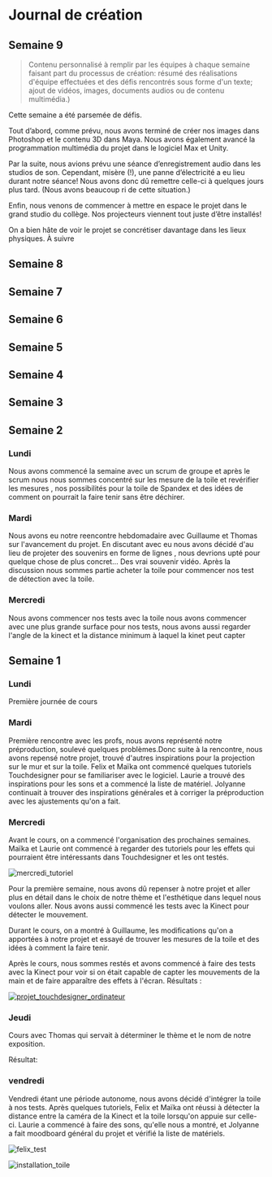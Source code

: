 

# Journal de création

## Semaine 9
> Contenu personnalisé à remplir par les équipes à chaque semaine faisant part du processus de création: résumé des réalisations d'équipe effectuées et des défis rencontrés sous forme d'un texte; ajout de vidéos, images, documents audios ou de contenu multimédia.)


Cette semaine a été parsemée de défis.


Tout d’abord, comme prévu, nous avons terminé de créer nos images dans Photoshop et le contenu 3D dans Maya. Nous avons également avancé la programmation multimédia du projet dans le logiciel Max et Unity.


Par la suite, nous avions prévu une séance d’enregistrement audio dans les studios de son. Cependant, misère (!), une panne d’électricité a eu lieu durant notre séance! Nous avons donc dû remettre celle-ci à quelques jours plus tard. (Nous avons beaucoup ri de cette situation.)

Enfin, nous venons de commencer à mettre en espace le projet dans le grand studio du collège. Nos projecteurs viennent tout juste d’être installés! 


On a bien hâte de voir le projet se concrétiser davantage dans les lieux physiques. À suivre



## Semaine 8

## Semaine 7

## Semaine 6

## Semaine 5

## Semaine 4

## Semaine 3

## Semaine 2
### Lundi 

Nous avons commencé la semaine avec un scrum de groupe et après le scrum nous nous sommes concentré sur les mesure de la toile et revérifier les mesures , nos possibilités pour la toile de Spandex et des idées de comment on pourrait la faire tenir sans être déchirer. 

### Mardi 

Nous avons eu notre reencontre hebdomadaire avec Guillaume et Thomas sur l'avancement du projet. En discutant avec eu nous avons décidé d'au lieu de projeter des souvenirs en forme de lignes , nous devrions upté pour quelque chose de plus concret... Des vrai souvenir vidéo. Après la discussion nous sommes partie acheter la toile pour commencer nos test de détection avec la toile.

### Mercredi
Nous avons commencer nos tests avec la toile nous avons commencer avec une plus grande surface pour nos tests, nous avons aussi regarder l'angle de la kinect et la distance minimum à laquel la kinet peut capter
## Semaine 1

### Lundi 

Première journée de cours 

### Mardi 
Première rencontre avec les profs, nous avons représenté notre préproduction, soulevé quelques problèmes.Donc suite à la rencontre, nous avons repensé notre projet,  trouvé d'autres inspirations pour la projection sur le mur et sur la toile. Felix et Maïka ont commencé quelques tutoriels Touchdesigner pour se familiariser avec le logiciel. Laurie a trouvé des inspirations pour les sons et a commencé la liste de matériel. Jolyanne continuait à trouver des inspirations générales et à corriger la préproduction avec les ajustements qu'on a fait.

### Mercredi
Avant le cours, on a commencé l'organisation des prochaines semaines. Maïka et Laurie ont commencé à regarder des tutoriels pour les effets qui pourraient être intéressants dans Touchdesigner et les ont testés.

![mercredi_tutoriel](https://github.com/TIM-Celestia/Celestia/assets/113621167/5fe99c24-265c-46c4-8061-3df966fdfba7)


Pour la première semaine, nous avons dû repenser à notre projet et aller plus en détail dans le choix de notre thème et l'esthétique dans lequel nous voulons aller. Nous avons aussi commencé les tests avec la Kinect pour détecter le mouvement.
 
Durant le cours, on a montré à Guillaume, les modifications qu'on a apportées à notre projet et essayé de trouver les mesures de la toile et des idées à comment la faire tenir.

Après le cours, nous sommes restés et avons commencé à faire des tests avec la Kinect pour voir si on était capable de capter les mouvements de la main et de faire apparaître des effets à l'écran.
Résultats : 

[![projet_touchdesigner_ordinateur](https://github.com/TIM-Celestia/Celestia/assets/113621167/c165c661-39f7-445b-9d69-c1f417d78e03)](https://youtu.be/-pw7Mnlt3s4 )

### Jeudi 

Cours avec Thomas qui servait à déterminer le thème et le nom de notre exposition.

Résultat:


### vendredi 

Vendredi étant une période autonome, nous avons décidé d'intégrer la toile à nos tests. Après quelques tutoriels, Felix et Maïka ont réussi à détecter la distance entre la caméra de la Kinect et la toile lorsqu'on appuie sur celle-ci. Laurie a commencé à faire des sons, qu'elle nous a montré, et Jolyanne a fait moodboard général du projet et vérifié la liste de matériels.

![felix_test](https://github.com/TIM-Celestia/Celestia/assets/113621167/5a97e9ab-cefa-4514-b3d7-f6fd1375cc0c)

![installation_toile](https://github.com/TIM-Celestia/Celestia/assets/113621167/2ecdf2d4-3648-4910-8d4c-b41e8338f1a8)












